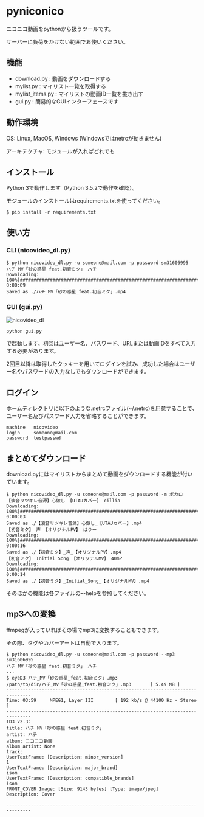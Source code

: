 # pyniconico

ニコニコ動画をpythonから扱うツールです。

サーバーに負荷をかけない範囲でお使いください。

## 機能

 * download.py : 動画をダウンロードする
 * mylist.py : マイリスト一覧を取得する
 * mylist_items.py : マイリストの動画ID一覧を抜き出す
 * gui.py : 簡易的なGUIインターフェースです

## 動作環境

OS: Linux, MacOS, Windows (Windowsではnetrcが動きません)

アーキテクチャ: モジュールが入ればどれでも

## インストール

Python 3で動作します（Python 3.5.2で動作を確認）。

モジュールのインストールはrequirements.txtを使ってください。

```
$ pip install -r requirements.txt
```

## 使い方

### CLI (nicovideo_dl.py)

```
$ python nicovideo_dl.py -u someone@mail.com -p password sm31606995
ハチ MV「砂の惑星 feat.初音ミク」 ハチ
Downloading: 100%|#######################################################################################|Time: 0:00:09
Saved as ./ハチ_MV「砂の惑星_feat.初音ミク」.mp4
```

### GUI (gui.py)

![nicovideo_dl](https://user-images.githubusercontent.com/980141/29416522-5452b716-83a1-11e7-9372-379a0f72bb9e.png)

```
python gui.py
```

で起動します。初回はユーザー名、パスワード、URLまたは動画IDをすべて入力する必要があります。

2回目以降は取得したクッキーを用いてログインを試み、成功した場合はユーザー名やパスワードの入力なしでもダウンロードができます。

## ログイン

ホームディレクトリに以下のような.netrcファイル(~/.netrc)を用意することで、ユーザー名及びパスワード入力を省略することができます。

```
machine   nicovideo
login     someone@mail.com
password  testpasswd
```

## まとめてダウンロード

download.pyにはマイリストからまとめて動画をダウンロードする機能が付いています。

```
$ python nicovideo_dl.py -u someone@mail.com -p password -m ボカロ
【波音リツキレ音源】心做し 【UTAUカバー】 cillia
Downloading: 100%|#######################################################################################|Time: 0:00:03
Saved as ./【波音リツキレ音源】心做し_【UTAUカバー】.mp4
【初音ミク】 声 【オリジナルPV】 はりー
Downloading: 100%|#######################################################################################|Time: 0:00:16
Saved as ./【初音ミク】_声_【オリジナルPV】.mp4
【初音ミク】 Initial Song 【オリジナルMV】 40mP
Downloading: 100%|#######################################################################################|Time: 0:00:14
Saved as ./【初音ミク】_Initial_Song_【オリジナルMV】.mp4
```

そのほかの機能は各ファイルの--helpを参照してください。

## mp3への変換

ffmpegが入っていればその場でmp3に変換することもできます。

その際、タグやカバーアートは自動で入ります。

```
$ python nicovideo_dl.py -u someone@mail.com -p password --mp3 sm31606995
ハチ MV「砂の惑星 feat.初音ミク」 ハチ
...
$ eyeD3 ハチ_MV「砂の惑星_feat.初音ミク」.mp3
/path/to/dir/ハチ_MV「砂の惑星_feat.初音ミク」.mp3       [ 5.49 MB ]
-------------------------------------------------------------------------------
Time: 03:59     MPEG1, Layer III        [ 192 kb/s @ 44100 Hz - Stereo ]
-------------------------------------------------------------------------------
ID3 v2.3:
title: ハチ MV「砂の惑星 feat.初音ミク」
artist: ハチ
album: ニコニコ動画
album artist: None
track:
UserTextFrame: [Description: minor_version]
1
UserTextFrame: [Description: major_brand]
isom
UserTextFrame: [Description: compatible_brands]
isom
FRONT_COVER Image: [Size: 9143 bytes] [Type: image/jpeg]
Description: Cover

-------------------------------------------------------------------------------
```
